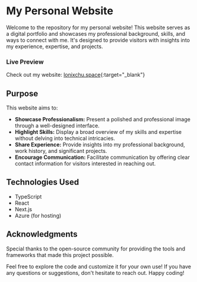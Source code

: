 # My Personal Website

Welcome to the repository for my personal website! This website serves as a digital portfolio and showcases my professional background, skills, and ways to connect with me. It's designed to provide visitors with insights into my experience, expertise, and projects.

### Live Preview

Check out my website: [lonixchu.space](https://www.lonixchu.space){:target="\_blank"}

## Purpose

This website aims to:

- **Showcase Professionalism:** Present a polished and professional image through a well-designed interface.
- **Highlight Skills:** Display a broad overview of my skills and expertise without delving into technical intricacies.
- **Share Experience:** Provide insights into my professional background, work history, and significant projects.
- **Encourage Communication:** Facilitate communication by offering clear contact information for visitors interested in reaching out.

## Technologies Used

- TypeScript
- React
- Next.js
- Azure (for hosting)

## Acknowledgments

Special thanks to the open-source community for providing the tools and frameworks that made this project possible.

Feel free to explore the code and customize it for your own use! If you have any questions or suggestions, don't hesitate to reach out. Happy coding!
